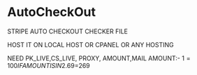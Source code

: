 # AutoCheckOut
STRIPE AUTO CHECKOUT CHECKER FILE

HOST IT ON LOCAL HOST OR CPANEL OR ANY HOSTING

NEED PK_LIVE,CS_LIVE, PROXY, AMOUNT,MAIL
AMOUNT:- 
1$=100 
IF AMOUNT IS IN 2.69$=269
